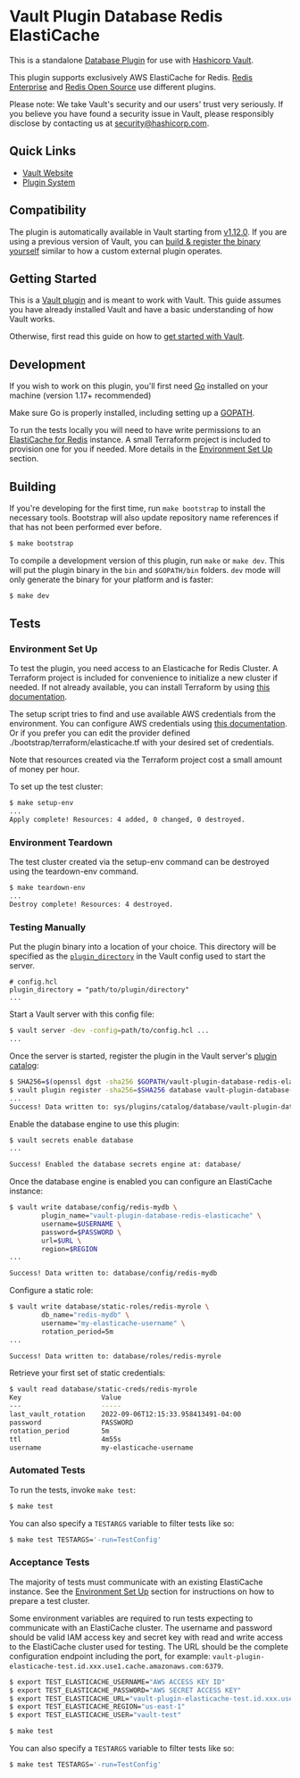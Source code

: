# Vault Plugin Database Redis ElastiCache

This is a standalone [Database Plugin](https://www.vaultproject.io/docs/secrets/databases) for use with [Hashicorp
Vault](https://www.github.com/hashicorp/vault).

This plugin supports exclusively AWS ElastiCache for Redis. [Redis Enterprise](https://github.com/RedisLabs/vault-plugin-database-redis-enterprise) 
and [Redis Open Source](https://github.com/fhitchen/vault-plugin-database-redis) use different plugins.

Please note: We take Vault's security and our users' trust very seriously. If
you believe you have found a security issue in Vault, please responsibly
disclose by contacting us at [security@hashicorp.com](mailto:security@hashicorp.com).


## Quick Links

- [Vault Website](https://www.vaultproject.io)
- [Plugin System](https://www.vaultproject.io/docs/plugins)


## Compatibility

The plugin is automatically available in Vault starting from [v1.12.0](https://developer.hashicorp.com/vault/docs/release-notes/1.12.0).
If you are using a previous version of Vault, you can [build & register the binary yourself](https://developer.hashicorp.com/vault/docs/plugins/plugin-management)
similar to how a custom external plugin operates.


## Getting Started

This is a [Vault plugin](https://www.vaultproject.io/docs/plugins)
and is meant to work with Vault. This guide assumes you have already installed
Vault and have a basic understanding of how Vault works.

Otherwise, first read this guide on how to [get started with
Vault](https://www.vaultproject.io/intro/getting-started/install.html).


## Development

If you wish to work on this plugin, you'll first need
[Go](https://www.golang.org) installed on your machine (version 1.17+ recommended)

Make sure Go is properly installed, including setting up a [GOPATH](https://golang.org/doc/code.html#GOPATH).

To run the tests locally you will need to have write permissions to an [ElastiCache for Redis](https://aws.amazon.com/elasticache/redis/) instance. 
A small Terraform project is included to provision one for you if needed. More details in the [Environment Set Up](#environment-set-up) section.

## Building

If you're developing for the first time, run `make bootstrap` to install the
necessary tools. Bootstrap will also update repository name references if that
has not been performed ever before.

```sh
$ make bootstrap
```

To compile a development version of this plugin, run `make` or `make dev`.
This will put the plugin binary in the `bin` and `$GOPATH/bin` folders. `dev`
mode will only generate the binary for your platform and is faster:

```sh
$ make dev
```

## Tests

### Environment Set Up

To test the plugin, you need access to an Elasticache for Redis Cluster. 
A Terraform project is included for convenience to initialize a new cluster if needed.
If not already available, you can install Terraform by using [this documentation](https://docs.aws.amazon.com/cli/latest/userguide/cli-configure-files.html).

The setup script tries to find and use available AWS credentials from the environment. You can configure AWS credentials using [this documentation](https://docs.aws.amazon.com/cli/latest/userguide/cli-configure-files.html).
Or if you prefer you can edit the provider defined ./bootstrap/terraform/elasticache.tf with your desired set of credentials.

Note that resources created via the Terraform project cost a small amount of money per hour.

To set up the test cluster:

```sh
$ make setup-env
...
Apply complete! Resources: 4 added, 0 changed, 0 destroyed.
```

### Environment Teardown

The test cluster created via the setup-env command can be destroyed using the teardown-env command.

```sh
$ make teardown-env
...
Destroy complete! Resources: 4 destroyed.
```

### Testing Manually

Put the plugin binary into a location of your choice. This directory
will be specified as the [`plugin_directory`](https://www.vaultproject.io/docs/configuration#plugin_directory)
in the Vault config used to start the server.

```hcl
# config.hcl
plugin_directory = "path/to/plugin/directory"
...
```

Start a Vault server with this config file:

```sh
$ vault server -dev -config=path/to/config.hcl ...
...
```

Once the server is started, register the plugin in the Vault server's [plugin catalog](https://www.vaultproject.io/docs/plugins/plugin-architecture#plugin-catalog):

```sh
$ SHA256=$(openssl dgst -sha256 $GOPATH/vault-plugin-database-redis-elasticache | cut -d ' ' -f2)
$ vault plugin register -sha256=$SHA256 database vault-plugin-database-redis-elasticache
...
Success! Data written to: sys/plugins/catalog/database/vault-plugin-database-redis-elasticache
```

Enable the database engine to use this plugin:

```sh
$ vault secrets enable database
...

Success! Enabled the database secrets engine at: database/
```

Once the database engine is enabled you can configure an ElastiCache instance:

```sh
$ vault write database/config/redis-mydb \
        plugin_name="vault-plugin-database-redis-elasticache" \
        username=$USERNAME \
        password=$PASSWORD \
        url=$URL \
        region=$REGION
...

Success! Data written to: database/config/redis-mydb
```

Configure a static role:

```sh
$ vault write database/static-roles/redis-myrole \
        db_name="redis-mydb" \
        username="my-elasticache-username" \
        rotation_period=5m
...

Success! Data written to: database/roles/redis-myrole
```

Retrieve your first set of static credentials:

```sh
$ vault read database/static-creds/redis-myrole
Key                    Value
---                    -----
last_vault_rotation    2022-09-06T12:15:33.958413491-04:00
password               PASSWORD
rotation_period        5m
ttl                    4m55s
username               my-elasticache-username
```


### Automated Tests

To run the tests, invoke `make test`:

```sh
$ make test
```

You can also specify a `TESTARGS` variable to filter tests like so:

```sh
$ make test TESTARGS='-run=TestConfig'
```

### Acceptance Tests

The majority of tests must communicate with an existing ElastiCache instance. See the [Environment Set Up](#environment-set-up) section for instructions on how to prepare a test cluster.

Some environment variables are required to run tests expecting to communicate with an ElastiCache cluster. 
The username and password should be valid IAM access key and secret key with read and write access to the ElastiCache cluster used for testing. The URL should be the complete configuration endpoint including the port, for example: `vault-plugin-elasticache-test.id.xxx.use1.cache.amazonaws.com:6379`.

```sh
$ export TEST_ELASTICACHE_USERNAME="AWS ACCESS KEY ID"
$ export TEST_ELASTICACHE_PASSWORD="AWS SECRET ACCESS KEY"
$ export TEST_ELASTICACHE_URL="vault-plugin-elasticache-test.id.xxx.use1.cache.amazonaws.com:6379"
$ export TEST_ELASTICACHE_REGION="us-east-1"
$ export TEST_ELASTICACHE_USER="vault-test"

$ make test
```

You can also specify a `TESTARGS` variable to filter tests like so:

```sh
$ make test TESTARGS='-run=TestConfig'
```